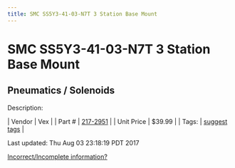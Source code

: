 ```yaml
---
title: SMC SS5Y3-41-03-N7T 3 Station Base Mount
---
```


# SMC SS5Y3-41-03-N7T 3 Station Base Mount
## Pneumatics / Solenoids
Description: 	 

| Vendor | Vex | 
| Part # | [217-2951](http://www.vexrobotics.com/solenoids-and-manifolds.html) | 
| Unit Price | $39.99 | 
| Tags: | [suggest tags](https://docs.google.com/forms/d/e/1FAIpQLSeWyY8v3RgOty-MyWmh9U0iivNYN_molChYyS-0U-o-kOAv_g/viewform) | 

Last updated: Thu Aug 03 23:18:19 PDT 2017

 [Incorrect/Incomplete information?](https://docs.google.com/forms/d/e/1FAIpQLSeWyY8v3RgOty-MyWmh9U0iivNYN_molChYyS-0U-o-kOAv_g/viewform)